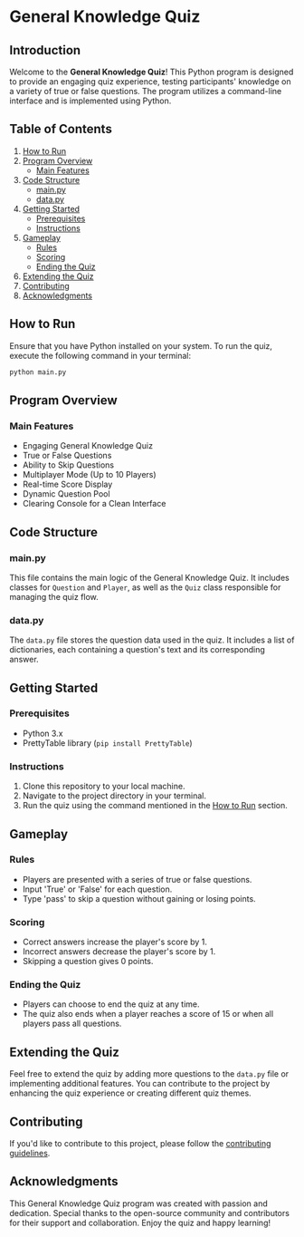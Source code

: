 # General Knowledge Quiz

## Introduction
Welcome to the **General Knowledge Quiz**! This Python program is designed to provide an engaging quiz experience, testing participants' knowledge on a variety of true or false questions. The program utilizes a command-line interface and is implemented using Python.

## Table of Contents
1. [How to Run](#how-to-run)
2. [Program Overview](#program-overview)
   - [Main Features](#main-features)
3. [Code Structure](#code-structure)
   - [main.py](#mainpy)
   - [data.py](#datapy)
4. [Getting Started](#getting-started)
   - [Prerequisites](#prerequisites)
   - [Instructions](#instructions)
5. [Gameplay](#gameplay)
   - [Rules](#rules)
   - [Scoring](#scoring)
   - [Ending the Quiz](#ending-the-quiz)
6. [Extending the Quiz](#extending-the-quiz)
7. [Contributing](#contributing)
8. [Acknowledgments](#acknowledgments)

## How to Run <a name="how-to-run"></a>
Ensure that you have Python installed on your system. To run the quiz, execute the following command in your terminal:

```bash
python main.py
```

Program Overview <a name="program-overview"></a>
------------------------------------------------

### Main Features <a name="main-features"></a>

*   Engaging General Knowledge Quiz
*   True or False Questions
*   Ability to Skip Questions
*   Multiplayer Mode (Up to 10 Players)
*   Real-time Score Display
*   Dynamic Question Pool
*   Clearing Console for a Clean Interface

Code Structure <a name="code-structure"></a>
--------------------------------------------

### main.py <a name="mainpy"></a>

This file contains the main logic of the General Knowledge Quiz. It includes classes for `Question` and `Player`, as well as the `Quiz` class responsible for managing the quiz flow.

### data.py <a name="datapy"></a>

The `data.py` file stores the question data used in the quiz. It includes a list of dictionaries, each containing a question's text and its corresponding answer.

Getting Started <a name="getting-started"></a>
----------------------------------------------

### Prerequisites <a name="prerequisites"></a>

*   Python 3.x
*   PrettyTable library (`pip install PrettyTable`)

### Instructions <a name="instructions"></a>

1.  Clone this repository to your local machine.
2.  Navigate to the project directory in your terminal.
3.  Run the quiz using the command mentioned in the [How to Run](#how-to-run) section.

Gameplay <a name="gameplay"></a>
--------------------------------

### Rules <a name="rules"></a>

*   Players are presented with a series of true or false questions.
*   Input 'True' or 'False' for each question.
*   Type 'pass' to skip a question without gaining or losing points.

### Scoring <a name="scoring"></a>

*   Correct answers increase the player's score by 1.
*   Incorrect answers decrease the player's score by 1.
*   Skipping a question gives 0 points.

### Ending the Quiz <a name="ending-the-quiz"></a>

*   Players can choose to end the quiz at any time.
*   The quiz also ends when a player reaches a score of 15 or when all players pass all questions.

Extending the Quiz <a name="extending-the-quiz"></a>
----------------------------------------------------

Feel free to extend the quiz by adding more questions to the `data.py` file or implementing additional features. You can contribute to the project by enhancing the quiz experience or creating different quiz themes.

Contributing <a name="contributing"></a>
----------------------------------------

If you'd like to contribute to this project, please follow the [contributing guidelines](CONTRIBUTING.md).

Acknowledgments <a name="acknowledgments"></a>
----------------------------------------------

This General Knowledge Quiz program was created with passion and dedication. Special thanks to the open-source community and contributors for their support and collaboration. Enjoy the quiz and happy learning!
